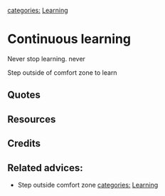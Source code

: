 [categories:](../categories/index.md) [Learning](../categories/Learning.md)
# Continuous learning

Never stop learning. never

Step outside of comfort zone to learn


## Quotes

## Resources

## Credits

## Related advices:

- Step outside comfort zone
[categories:](../categories/index.md) [Learning](../categories/Learning.md)